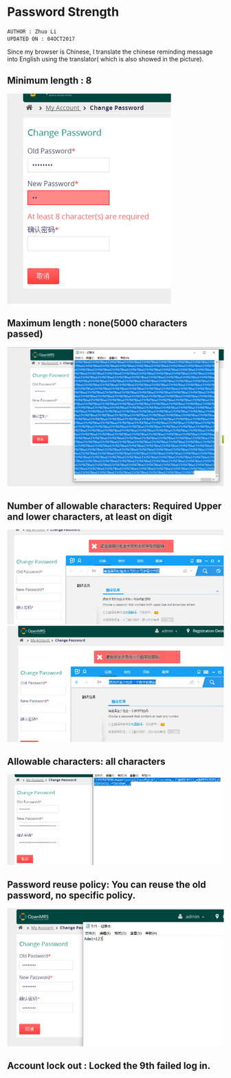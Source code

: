 # Password Strength

`AUTHOR : Zhuo Li` <br/>
`UPDATED ON : 04OCT2017` <br/>

Since my browser is Chinese, I translate the chinese reminding message into English using the translator( which is also showed in the picture).

## Minimum length : 8
![alt text](https://github.com/genterist/openMRS-Security/blob/master/2-AttackModelling/picture/length.PNG)
## Maximum length : none(5000 characters passed)
![alt text](https://github.com/genterist/openMRS-Security/blob/master/2-AttackModelling/picture/length2.PNG)
## Number of allowable characters: Required Upper and lower characters, at least on digit
![alt text](https://github.com/genterist/openMRS-Security/blob/master/2-AttackModelling/picture/3.PNG)
![alt text](https://github.com/genterist/openMRS-Security/blob/master/2-AttackModelling/picture/4.PNG)
## Allowable characters: all characters
![alt text](https://github.com/genterist/openMRS-Security/blob/master/2-AttackModelling/picture/5.PNG)
## Password reuse policy: You can reuse the old password, no specific policy.
![alt text](https://github.com/genterist/openMRS-Security/blob/master/2-AttackModelling/picture/6.PNG)
## Account lock out : Locked the 9th failed log in.
 
